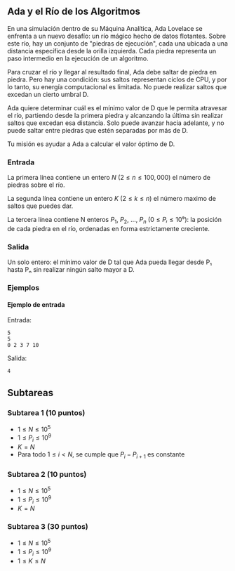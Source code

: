 ## Ada y el Río de los Algoritmos

En una simulación dentro de su Máquina Analítica, Ada Lovelace se enfrenta a un nuevo desafío: un río mágico hecho de datos flotantes. Sobre este río, hay un conjunto de "piedras de ejecución", cada una ubicada a una distancia específica desde la orilla izquierda. Cada piedra representa un paso intermedio en la ejecución de un algoritmo.

Para cruzar el río y llegar al resultado final, Ada debe saltar de piedra en piedra. Pero hay una condición: sus saltos representan ciclos de CPU, y por lo tanto, su energía computacional es limitada. No puede realizar saltos que excedan un cierto umbral D.

Ada quiere determinar cuál es el mínimo valor de D que le permita atravesar el río, partiendo desde la primera piedra y alcanzando la última sin realizar saltos que excedan esa distancia. Solo puede avanzar hacia adelante, y no puede saltar entre piedras que estén separadas por más de D.

Tu misión es ayudar a Ada a calcular el valor óptimo de D.

### Entrada

La primera línea contiene un entero $N$ $(2 \leq n \leq 100,000)$ el número de piedras sobre el río.

La segunda línea contiene un entero $K$ $(2 \leq k \leq n)$ el número maximo de saltos que puedes dar.

La tercera línea contiene N enteros $P_1$, $P_2$, ..., $P_n$ $(0 \leq Pᵢ \leq 10⁹)$: la posición de cada piedra en el río, ordenadas en forma estrictamente creciente.

### Salida

Un solo entero: el mínimo valor de D tal que Ada pueda llegar desde P₁ hasta Pₙ sin realizar ningún salto mayor a D.

### Ejemplos

#### Ejemplo de entrada 

Entrada:
```
5
5
0 2 3 7 10
```
Salida:
```
4
```
## Subtareas

### Subtarea 1 (10 puntos)
- $1 \leq N \leq 10^5$
- $1 \leq P_i \leq 10^9$
- $K = N$
- Para todo $1 \leq i < N$, se cumple que $P_i - P_{i+1}$ es constante

### Subtarea 2 (10 puntos)
- $1 \leq N \leq 10^5$
- $1 \leq P_i \leq 10^9$
- $K = N$

### Subtarea 3 (30 puntos)
- $1 \leq N \leq 10^5$
- $1 \leq P_i \leq 10^9$
- $1 \leq K \leq N$